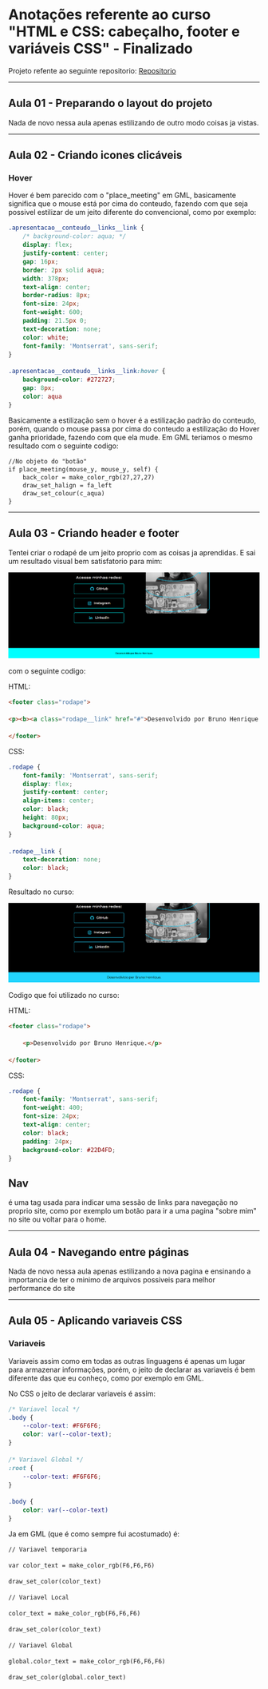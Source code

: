 # Anotações referente ao curso "HTML e CSS: cabeçalho, footer e variáveis CSS" - **Finalizado**

Projeto refente ao seguinte repositorio: [Repositorio](https://github.com/BrunoHeA/HTML-e-CSS-ambientes-de-desenvolvimento)

---

## Aula 01 - Preparando o layout do projeto

Nada de novo nessa aula apenas estilizando de outro modo coisas ja vistas.

---

## Aula 02 - Criando icones clicáveis

### **Hover**

Hover é bem parecido com o "place_meeting" em GML, basicamente significa que o mouse está por cima do conteudo, fazendo com que seja possivel estilizar de um jeito diferente do convencional, como por exemplo:

```CSS
.apresentacao__conteudo__links__link {
    /* background-color: aqua; */
    display: flex;
    justify-content: center;
    gap: 16px;
    border: 2px solid aqua;
    width: 378px;
    text-align: center;
    border-radius: 8px;
    font-size: 24px;
    font-weight: 600;
    padding: 21.5px 0;
    text-decoration: none;
    color: white;
    font-family: 'Montserrat', sans-serif;
}

.apresentacao__conteudo__links__link:hover {
    background-color: #272727;
    gap: 8px;
    color: aqua
}
```
Basicamente a estilização sem o hover é a estilização padrão do conteudo, porém, quando o mouse passa por cima do conteudo a estilização do Hover ganha prioridade, fazendo com que ela mude. Em GML teriamos o mesmo resultado com o seguinte codigo:

```GML
//No objeto do "botão"
if place_meeting(mouse_y, mouse_y, self) {
    back_color = make_color_rgb(27,27,27)
    draw_set_halign = fa_left
    draw_set_colour(c_aqua)
}
```

---

## Aula 03 - Criando header e footer

Tentei criar o rodapé de um jeito proprio com as coisas ja aprendidas. E sai um resultado visual bem satisfatorio para mim:

<img src="footer01.png">

com o seguinte codigo:

HTML:
```HTML
<footer class="rodape">

<p><b><a class="rodape__link" href="#">Desenvolvido por Bruno Henrique.</a></b></p>

</footer>
```

CSS:
```CSS
.rodape {
    font-family: 'Montserrat', sans-serif;
    display: flex;
    justify-content: center;
    align-items: center;
    color: black;
    height: 80px;
    background-color: aqua;
}

.rodape__link {
    text-decoration: none;
    color: black;
}
```
Resultado no curso:

<img src="footer02.png">

Codigo que foi utilizado no curso:

HTML:
```HTML
<footer class="rodape">

    <p>Desenvolvido por Bruno Henrique.</p>

</footer>
```

CSS:
```CSS
.rodape {
    font-family: 'Montserrat', sans-serif;
    font-weight: 400;
    font-size: 24px;
    text-align: center;
    color: black;
    padding: 24px;
    background-color: #22D4FD;
}
```

## **Nav**

é uma tag usada para indicar uma sessão de links para navegação no proprio site, como por exemplo um botão para ir a uma pagina "sobre mim" no site ou voltar para o home.

---

## Aula 04 - Navegando entre páginas

Nada de novo nessa aula apenas estilizando a nova pagina e ensinando a importancia de ter o minimo de arquivos possiveis para melhor performance do site

---

## Aula 05 - Aplicando variaveis CSS

### **Variaveis**
Variaveis assim como em todas as outras linguagens é apenas um lugar para armazenar informações, porém, o jeito de declarar as variaveis é bem diferente das que eu conheço, como por exemplo em GML.

No CSS o jeito de declarar variaveis é assim:

```CSS
/* Variavel local */
.body {
    --color-text: #F6F6F6;
    color: var(--color-text);
}

/* Variavel Global */
:root {
    --color-text: #F6F6F6;
}

.body {
    color: var(--color-text)
}
```

Ja em GML (que é como sempre fui acostumado) é:

```GML
// Variavel temporaria

var color_text = make_color_rgb(F6,F6,F6)

draw_set_color(color_text)

// Variavel Local

color_text = make_color_rgb(F6,F6,F6)

draw_set_color(color_text)

// Variavel Global

global.color_text = make_color_rgb(F6,F6,F6)

draw_set_color(global.color_text)

```